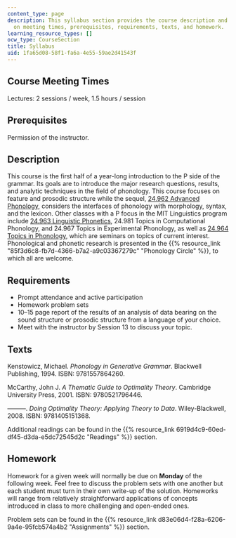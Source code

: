 ```yaml
---
content_type: page
description: This syllabus section provides the course description and information
  on meeting times, prerequisites, requirements, texts, and homework.
learning_resource_types: []
ocw_type: CourseSection
title: Syllabus
uid: 1fa65d08-58f1-fa6a-4e55-59ae2d41543f
---
```


Course Meeting Times
--------------------

Lectures: 2 sessions / week, 1.5 hours / session

Prerequisites
-------------

Permission of the instructor.

Description
-----------

This course is the first half of a year-long introduction to the P side of the grammar. Its goals are to introduce the major research questions, results, and analytic techniques in the field of phonology. This course focuses on feature and prosodic structure while the sequel, [24.962 Advanced Phonology](/courses/24-962-advanced-phonology-spring-2005), considers the interfaces of phonology with morphology, syntax, and the lexicon. Other classes with a P focus in the MIT Linguistics program include [24.963 Linguistic Phonetics](/courses/24-915-linguistic-phonetics-fall-2015), 24.981 Topics in Computational Phonology, and 24.967 Topics in Experimental Phonology, as well as [24.964 Topics in Phonology](/courses/24-964-topics-in-phonology-fall-2004), which are seminars on topics of current interest. Phonological and phonetic research is presented in the {{% resource_link "85f3d6c8-fb7d-4366-b7a2-a9c03367279c" "Phonology Circle" %}}, to which all are welcome.

Requirements
------------

*   Prompt attendance and active participation
*   Homework problem sets
*   10–15 page report of the results of an analysis of data bearing on the sound structure or prosodic structure from a language of your choice.
*   Meet with the instructor by Session 13 to discuss your topic.

Texts
-----

Kenstowicz, Michael. _Phonology in Generative Grammar_. Blackwell Publishing, 1994. ISBN: 9781557864260.

McCarthy, John J. _A Thematic Guide to Optimality Theory_. Cambridge University Press, 2001. ISBN: 9780521796446.

———. _Doing Optimality Theory: Applying Theory to Data_. Wiley-Blackwell, 2008. ISBN: 9781405151368.

Additional readings can be found in the {{% resource_link 6919d4c9-60ed-df45-d3da-e5dc72545d2c "Readings" %}} section.

Homework
--------

Homework for a given week will normally be due on **Monday** of the following week. Feel free to discuss the problem sets with one another but each student must turn in their own write-up of the solution. Homeworks will range from relatively straightforward applications of concepts introduced in class to more challenging and open-ended ones.

Problem sets can be found in the {{% resource_link d83e06d4-f28a-6206-9a4e-95fcb574a4b2 "Assignments" %}} section.